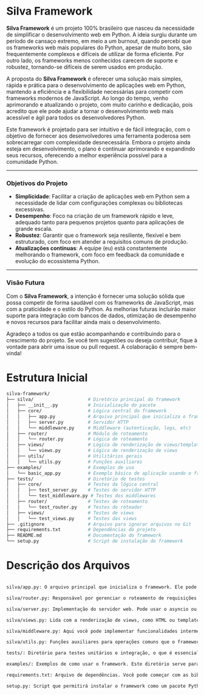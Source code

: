 # Silva Framework

**Silva Framework** é um projeto 100% brasileiro que nasceu da necessidade de simplificar o desenvolvimento web em Python. A ideia surgiu durante um período de cansaço extremo, em meio a um burnout, quando percebi que os frameworks web mais populares do Python, apesar de muito bons, são frequentemente complexos e difíceis de utilizar de forma eficiente. Por outro lado, os frameworks menos conhecidos carecem de suporte e robustez, tornando-se difíceis de serem usados em produção.

A proposta do **Silva Framework** é oferecer uma solução mais simples, rápida e prática para o desenvolvimento de aplicações web em Python, mantendo a eficiência e a flexibilidade necessárias para competir com frameworks modernos de JavaScript. Ao longo do tempo, venho aprimorando e atualizando o projeto, com muito carinho e dedicação, pois acredito que ele pode ajudar a tornar o desenvolvimento web mais acessível e ágil para todos os desenvolvedores Python.

Este framework é projetado para ser intuitivo e de fácil integração, com o objetivo de fornecer aos desenvolvedores uma ferramenta poderosa sem sobrecarregar com complexidade desnecessária. Embora o projeto ainda esteja em desenvolvimento, o plano é continuar aprimorando e expandindo seus recursos, oferecendo a melhor experiência possível para a comunidade Python.

---

### Objetivos do Projeto

- **Simplicidade**: Facilitar a criação de aplicações web em Python sem a necessidade de lidar com configurações complexas ou bibliotecas excessivas.
- **Desempenho**: Foco na criação de um framework rápido e leve, adequado tanto para pequenos projetos quanto para aplicações de grande escala.
- **Robustez**: Garantir que o framework seja resiliente, flexível e bem estruturado, com foco em atender a requisitos comuns de produção.
- **Atualizações contínuas**: A equipe (eu) está constantemente melhorando o framework, com foco em feedback da comunidade e evolução do ecossistema Python.

---

### Visão Futura

Com o **Silva Framework**, a intenção é fornecer uma solução sólida que possa competir de forma saudável com os frameworks de JavaScript, mas com a praticidade e o estilo do Python. As melhorias futuras incluirão maior suporte para integração com bancos de dados, otimização de desempenho e novos recursos para facilitar ainda mais o desenvolvimento.

Agradeço a todos os que estão acompanhando e contribuindo para o crescimento do projeto. Se você tem sugestões ou deseja contribuir, fique à vontade para abrir uma issue ou pull request. A colaboração é sempre bem-vinda!


# Estrutura Inicial

```bash
silva-framework/
├── silva/                    # Diretório principal do framework
│   ├── __init__.py           # Inicialização do pacote
│   ├── core/                 # Lógica central do framework
│   │   ├── app.py            # Arquivo principal que inicializa o framework
│   │   ├── server.py         # Servidor HTTP
│   │   └── middleware.py     # Middleware (autenticação, logs, etc)
│   ├── router/               # Módulo de roteamento
│   │   └── router.py         # Lógica de roteamento
│   ├── views/                # Lógica de renderização de views/templates
│   │   └── views.py          # Lógica de renderização de views
│   ├── utils/                # Utilitários gerais
│   │   └── utils.py          # Funções auxiliares
├── examples/                 # Exemplos de uso
│   └── basic_app.py          # Exemplo básico de aplicação usando o framework
├── tests/                    # Diretório de testes
│   ├── core/                 # Testes da lógica central
│   │   ├── test_server.py    # Testes do servidor HTTP
│   │   └── test_middleware.py # Testes dos middlewares
│   ├── router/               # Testes de roteamento
│   │   └── test_router.py    # Testes do roteador
│   ├── views/                # Testes de views
│   │   └── test_views.py     # Testes das views
├── .gitignore                # Arquivo para ignorar arquivos no Git
├── requirements.txt          # Dependências do projeto
├── README.md                 # Documentação do framework
└── setup.py                  # Script de instalação do framework
```           


# Descrição dos Arquivos


```bash

silva/app.py: O arquivo principal que inicializa o framework. Ele pode configurar o servidor, o roteamento e o gerenciamento de middlewares.

silva/router.py: Responsável por gerenciar o roteamento de requisições HTTP, como definir as rotas, associar funções aos endpoints, etc.

silva/server.py: Implementação do servidor web. Pode usar o asyncio ou qualquer outra biblioteca para criar o servidor HTTP. Pode também fornecer integração com o WSGI ou ASGI, dependendo da sua escolha.

silva/views.py: Lida com a renderização de views, como HTML ou templates, para as respostas do servidor.

silva/middleware.py: Aqui você pode implementar funcionalidades intermediárias, como autenticação, verificação de permissões, ou logs.

silva/utils.py: Funções auxiliares para operações comuns que o framework pode precisar, como manipulação de strings, datas, etc.

tests/: Diretório para testes unitários e integração, o que é essencial para garantir que o framework se comporta como esperado.

examples/: Exemplos de como usar o framework. Este diretório serve para fornecer casos de uso práticos e funcionais para desenvolvedores.

requirements.txt: Arquivo de dependências. Você pode começar com as bibliotecas necessárias para o framework. Por exemplo, asyncio, jinja2 (se você for usar templates HTML), etc.

setup.py: Script que permitirá instalar o framework como um pacote Python.
